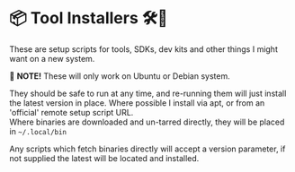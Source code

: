 # 📦 Tool Installers 🛠🧰

These are setup scripts for tools, SDKs, dev kits and other things I might want on a new system.

💬 **NOTE!** These will only work on Ubuntu or Debian system.

They should be safe to run at any time, and re-running them will just install the latest version in place. Where possible I install via apt, or from an 'official' remote setup script URL.  
Where binaries are downloaded and un-tarred directly, they will be placed in `~/.local/bin`

Any scripts which fetch binaries directly will accept a version parameter, if not supplied the latest will be located and installed.
